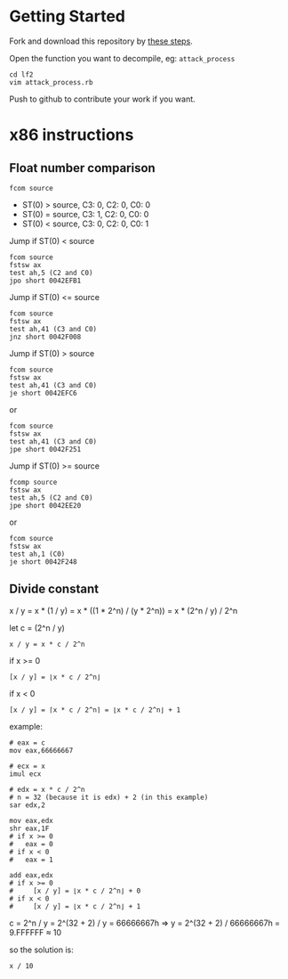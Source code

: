 #   Getting Started

Fork and download this repository by [these steps](https://help.github.com/articles/fork-a-repo).

Open the function you want to decompile, eg: `attack_process`

    cd lf2
    vim attack_process.rb

Push to github to contribute your work if you want.

#   x86 instructions

##  Float number comparison

    fcom source

*   ST(0) > source, C3: 0, C2: 0, C0: 0
*   ST(0) = source, C3: 1, C2: 0, C0: 0
*   ST(0) < source, C3: 0, C2: 0, C0: 1

Jump if ST(0) < source

    fcom source
    fstsw ax
    test ah,5 (C2 and C0)
    jpo short 0042EFB1

Jump if ST(0) <= source

    fcom source
    fstsw ax
    test ah,41 (C3 and C0)
    jnz short 0042F008

Jump if ST(0) > source

    fcom source
    fstsw ax
    test ah,41 (C3 and C0)
    je short 0042EFC6

or

    fcom source
    fstsw ax
    test ah,41 (C3 and C0)
    jpe short 0042F251

Jump if ST(0) >= source

    fcomp source
    fstsw ax
    test ah,5 (C2 and C0)
    jpe short 0042EE20

or

    fcom source
    fstsw ax
    test ah,1 (C0)
    je short 0042F248

##  Divide constant

x / y = x * (1 / y) = x * ((1 * 2^n) / (y * 2^n)) = x * (2^n / y) / 2^n

let c = (2^n / y)

    x / y = x * c / 2^n

if x >= 0

    [x / y] = ⌊x * c / 2^n⌋

if x < 0

    [x / y] = ⌈x * c / 2^n⌉ = ⌊x * c / 2^n⌋ + 1

example:

    # eax = c
    mov eax,66666667

    # ecx = x
    imul ecx

    # edx = x * c / 2^n
    # n = 32 (because it is edx) + 2 (in this example)
    sar edx,2

    mov eax,edx
    shr eax,1F
    # if x >= 0
    #   eax = 0
    # if x < 0
    #   eax = 1

    add eax,edx
    # if x >= 0
    #     [x / y] = ⌊x * c / 2^n⌋ + 0
    # if x < 0
    #     [x / y] = ⌊x * c / 2^n⌋ + 1

c = 2^n / y = 2^(32 + 2) / y = 66666667h
=> y = 2^(32 + 2) / 66666667h = 9.FFFFFF ≈ 10

so the solution is:

    x / 10

